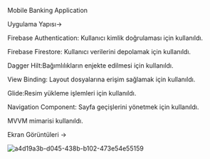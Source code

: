 Mobile Banking Application

Uygulama Yapısı->

Firebase Authentication: Kullanıcı kimlik doğrulaması için kullanıldı.

Firebase Firestore: Kullanıcı verilerini depolamak için kullanıldı.

Dagger Hilt:Bağımlılıkların enjekte edilmesi için kullanıldı.

View Binding: Layout dosyalarına erişim sağlamak için kullanıldı.

Glide:Resim yükleme işlemleri için kullanıldı.

Navigation Component: Sayfa geçişlerini yönetmek için kullanıldı.

MVVM mimarisi kullanıldı.

Ekran Görüntüleri ->


![a4d19a3b-d045-438b-b102-473e54e55159](https://github.com/berfinilik/Mobile-Banking-Application/assets/140311905/93989e71-2545-4899-9152-e59cbd964ced)


